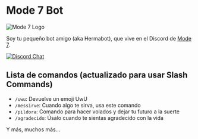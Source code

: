 # Mode 7 Bot

![Mode 7 Logo](https://raw.githubusercontent.com/luiscarlospando/mode-7-discord-bot/master/assets/images/logo.jpg)

Soy tu pequeño bot amigo (aka Hermabot), que vive en el Discord de [Mode 7](https://discord.gg/N2m8gKw).

<a href="https://discord.gg/N2m8gKw">
    <img src="https://img.shields.io/badge/chat-discord-black?style=flat&logo=discord" alt="Discord Chat">
</a>

## Lista de comandos (actualizado para usar Slash Commands)

- `/uwu`: Devuelve un emoji UwU
- `/messirve`: Cuando algo te sirva, usa este comando
- `/pildora`: Comando para hacer volados y dejar tu futuro a la suerte
- `/agradecido`: Úsalo cuando te sientas agradecido con la vida

Y más, muchos más...